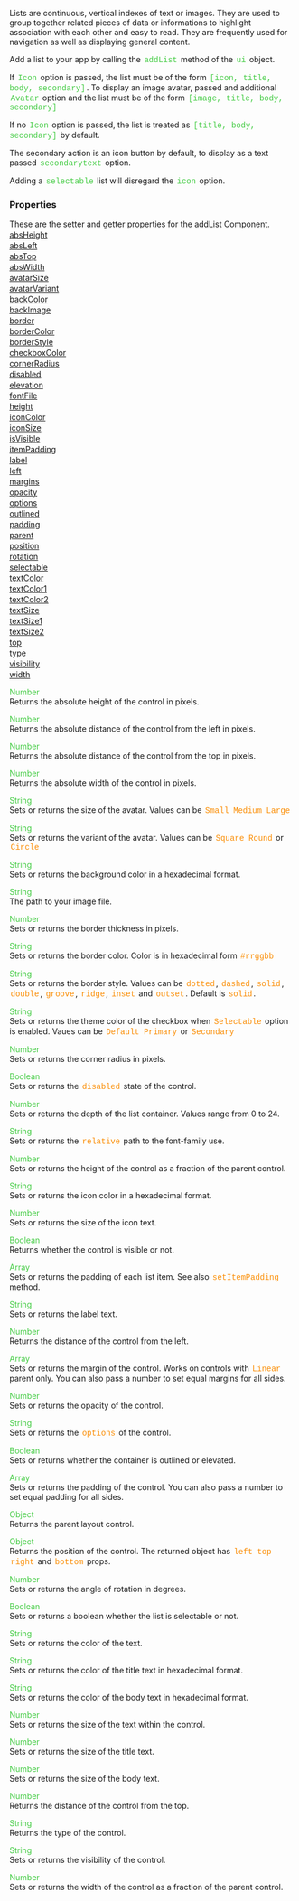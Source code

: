 Lists are continuous, vertical indexes of text or images. They are used to group together related pieces of data or informations to highlight association with each other and easy to read. They are frequently used for navigation as well as displaying general content.

 Add a list to your app by calling the <span style="color:#4c4; font-family:Courier, monospace; font-size:100%; padding:0px 2px;">addList</span> method of the <span style="color:#4c4; font-family:Courier, monospace; font-size:100%; padding:0px 2px;">ui</span> object.

 If <span style="color:#4c4; font-family:Courier, monospace; font-size:100%; padding:0px 2px;">Icon</span> option is passed, the list must be of the form <span style="color:#4c4; font-family:Courier, monospace; font-size:100%; padding:0px 2px;">[icon, title, body, secondary]</span>. To display an image avatar, passed and additional <span style="color:#4c4; font-family:Courier, monospace; font-size:100%; padding:0px 2px;">Avatar</span> option and the list must be of the form <span style="color:#4c4; font-family:Courier, monospace; font-size:100%; padding:0px 2px;">[image, title, body, secondary]</span>

 If no <span style="color:#4c4; font-family:Courier, monospace; font-size:100%; padding:0px 2px;">Icon</span> option is passed, the list is treated as <span style="color:#4c4; font-family:Courier, monospace; font-size:100%; padding:0px 2px;">[title, body, secondary]</span> by default.

 The secondary action is an icon button by default, to display as a text passed <span style="color:#4c4; font-family:Courier, monospace; font-size:100%; padding:0px 2px;">secondarytext</span> option.

 Adding a <span style="color:#4c4; font-family:Courier, monospace; font-size:100%; padding:0px 2px;">selectable</span> list will disregard the <span style="color:#4c4; font-family:Courier, monospace; font-size:100%; padding:0px 2px;">icon</span> option.

<style>.samp { margin-top: 2px; } </style><h3>Properties</h3>These are the setter and getter properties for the addList Component.
<div class="samp"><a href="#absheight-0" data-transition="pop" data-rel="popup" class="ui-link">absHeight </a></div><div class="samp"><a href="#absleft-5" data-transition="pop" data-rel="popup" class="ui-link">absLeft </a></div><div class="samp"><a href="#abstop-10" data-transition="pop" data-rel="popup" class="ui-link">absTop </a></div><div class="samp"><a href="#abswidth-15" data-transition="pop" data-rel="popup" class="ui-link">absWidth </a></div><div class="samp"><a href="#avatarsize-20" data-transition="pop" data-rel="popup" class="ui-link">avatarSize </a></div><div class="samp"><a href="#avatarvariant-25" data-transition="pop" data-rel="popup" class="ui-link">avatarVariant </a></div><div class="samp"><a href="#backcolor-30" data-transition="pop" data-rel="popup" class="ui-link">backColor </a></div><div class="samp"><a href="#backimage-35" data-transition="pop" data-rel="popup" class="ui-link">backImage </a></div><div class="samp"><a href="#border-40" data-transition="pop" data-rel="popup" class="ui-link">border </a></div><div class="samp"><a href="#bordercolor-45" data-transition="pop" data-rel="popup" class="ui-link">borderColor </a></div><div class="samp"><a href="#borderstyle-50" data-transition="pop" data-rel="popup" class="ui-link">borderStyle </a></div><div class="samp"><a href="#checkboxcolor-55" data-transition="pop" data-rel="popup" class="ui-link">checkboxColor </a></div><div class="samp"><a href="#cornerradius-60" data-transition="pop" data-rel="popup" class="ui-link">cornerRadius </a></div><div class="samp"><a href="#disabled-65" data-transition="pop" data-rel="popup" class="ui-link">disabled </a></div><div class="samp"><a href="#elevation-70" data-transition="pop" data-rel="popup" class="ui-link">elevation </a></div><div class="samp"><a href="#fontfile-75" data-transition="pop" data-rel="popup" class="ui-link">fontFile </a></div><div class="samp"><a href="#height-80" data-transition="pop" data-rel="popup" class="ui-link">height </a></div><div class="samp"><a href="#iconcolor-85" data-transition="pop" data-rel="popup" class="ui-link">iconColor </a></div><div class="samp"><a href="#iconsize-90" data-transition="pop" data-rel="popup" class="ui-link">iconSize </a></div><div class="samp"><a href="#isvisible-95" data-transition="pop" data-rel="popup" class="ui-link">isVisible </a></div><div class="samp"><a href="#itempadding-100" data-transition="pop" data-rel="popup" class="ui-link">itemPadding </a></div><div class="samp"><a href="#label-105" data-transition="pop" data-rel="popup" class="ui-link">label </a></div><div class="samp"><a href="#left-110" data-transition="pop" data-rel="popup" class="ui-link">left </a></div><div class="samp"><a href="#margins-115" data-transition="pop" data-rel="popup" class="ui-link">margins </a></div><div class="samp"><a href="#opacity-120" data-transition="pop" data-rel="popup" class="ui-link">opacity </a></div><div class="samp"><a href="#options-125" data-transition="pop" data-rel="popup" class="ui-link">options </a></div><div class="samp"><a href="#outlined-130" data-transition="pop" data-rel="popup" class="ui-link">outlined </a></div><div class="samp"><a href="#padding-135" data-transition="pop" data-rel="popup" class="ui-link">padding </a></div><div class="samp"><a href="#parent-140" data-transition="pop" data-rel="popup" class="ui-link">parent </a></div><div class="samp"><a href="#position-145" data-transition="pop" data-rel="popup" class="ui-link">position </a></div><div class="samp"><a href="#rotation-150" data-transition="pop" data-rel="popup" class="ui-link">rotation </a></div><div class="samp"><a href="#selectable-155" data-transition="pop" data-rel="popup" class="ui-link">selectable </a></div><div class="samp"><a href="#textcolor-160" data-transition="pop" data-rel="popup" class="ui-link">textColor </a></div><div class="samp"><a href="#textcolor1-165" data-transition="pop" data-rel="popup" class="ui-link">textColor1 </a></div><div class="samp"><a href="#textcolor2-170" data-transition="pop" data-rel="popup" class="ui-link">textColor2 </a></div><div class="samp"><a href="#textsize-175" data-transition="pop" data-rel="popup" class="ui-link">textSize </a></div><div class="samp"><a href="#textsize1-180" data-transition="pop" data-rel="popup" class="ui-link">textSize1 </a></div><div class="samp"><a href="#textsize2-185" data-transition="pop" data-rel="popup" class="ui-link">textSize2 </a></div><div class="samp"><a href="#top-190" data-transition="pop" data-rel="popup" class="ui-link">top </a></div><div class="samp"><a href="#type-195" data-transition="pop" data-rel="popup" class="ui-link">type </a></div><div class="samp"><a href="#visibility-200" data-transition="pop" data-rel="popup" class="ui-link">visibility </a></div><div class="samp"><a href="#width-205" data-transition="pop" data-rel="popup" class="ui-link">width </a></div>
<div data-role="popup" id="absheight-0" class="ui-content"><p><span style="color:#4c4;">Number</span><br>Returns the absolute height of the control in pixels.</p></div><div data-role="popup" id="absleft-5" class="ui-content"><p><span style="color:#4c4;">Number</span><br>Returns the absolute distance of the control from the left in pixels.</p></div><div data-role="popup" id="abstop-10" class="ui-content"><p><span style="color:#4c4;">Number</span><br>Returns the absolute distance of the control from the top in pixels.</p></div><div data-role="popup" id="abswidth-15" class="ui-content"><p><span style="color:#4c4;">Number</span><br>Returns the absolute width of the control in pixels.</p></div><div data-role="popup" id="avatarsize-20" class="ui-content"><p><span style="color:#4c4;">String</span><br>Sets or returns the size of the avatar. Values can be <span style="color:#fb8c00; font-family:Courier&#44; monospace; font-size:100%; padding:0px 2px;">Small</span> <span style="color:#fb8c00; font-family:Courier&#44; monospace; font-size:100%; padding:0px 2px;">Medium</span> <span style="color:#fb8c00; font-family:Courier&#44; monospace; font-size:100%; padding:0px 2px;">Large</span></p></div><div data-role="popup" id="avatarvariant-25" class="ui-content"><p><span style="color:#4c4;">String</span><br>Sets or returns the variant of the avatar. Values can be <span style="color:#fb8c00; font-family:Courier&#44; monospace; font-size:100%; padding:0px 2px;">Square</span> <span style="color:#fb8c00; font-family:Courier&#44; monospace; font-size:100%; padding:0px 2px;">Round</span> or <span style="color:#fb8c00; font-family:Courier&#44; monospace; font-size:100%; padding:0px 2px;">Circle</span></p></div><div data-role="popup" id="backcolor-30" class="ui-content"><p><span style="color:#4c4;">String</span><br>Sets or returns the background color in a hexadecimal format.</p></div><div data-role="popup" id="backimage-35" class="ui-content"><p><span style="color:#4c4;">String</span><br>The path to your image file.</p></div><div data-role="popup" id="border-40" class="ui-content"><p><span style="color:#4c4;">Number</span><br>Sets or returns the border thickness in pixels.</p></div><div data-role="popup" id="bordercolor-45" class="ui-content"><p><span style="color:#4c4;">String</span><br>Sets or returns the border color. Color is in hexadecimal form <span style="color:#fb8c00; font-family:Courier&#44; monospace; font-size:100%; padding:0px 2px;">#rrggbb</span></p></div><div data-role="popup" id="borderstyle-50" class="ui-content"><p><span style="color:#4c4;">String</span><br>Sets or returns the border style. Values can be <span style="color:#fb8c00; font-family:Courier&#44; monospace; font-size:100%; padding:0px 2px;">dotted</span>&#44; <span style="color:#fb8c00; font-family:Courier&#44; monospace; font-size:100%; padding:0px 2px;">dashed</span>&#44; <span style="color:#fb8c00; font-family:Courier&#44; monospace; font-size:100%; padding:0px 2px;">solid</span>&#44; <span style="color:#fb8c00; font-family:Courier&#44; monospace; font-size:100%; padding:0px 2px;">double</span>&#44; <span style="color:#fb8c00; font-family:Courier&#44; monospace; font-size:100%; padding:0px 2px;">groove</span>&#44; <span style="color:#fb8c00; font-family:Courier&#44; monospace; font-size:100%; padding:0px 2px;">ridge</span>&#44; <span style="color:#fb8c00; font-family:Courier&#44; monospace; font-size:100%; padding:0px 2px;">inset</span> and <span style="color:#fb8c00; font-family:Courier&#44; monospace; font-size:100%; padding:0px 2px;">outset</span>. Default is <span style="color:#fb8c00; font-family:Courier&#44; monospace; font-size:100%; padding:0px 2px;">solid</span>.</p></div><div data-role="popup" id="checkboxcolor-55" class="ui-content"><p><span style="color:#4c4;">String</span><br>Sets or returns the theme color of the checkbox when <span style="color:#fb8c00; font-family:Courier&#44; monospace; font-size:100%; padding:0px 2px;">Selectable</span> option is enabled. Vaues can be <span style="color:#fb8c00; font-family:Courier&#44; monospace; font-size:100%; padding:0px 2px;">Default</span> <span style="color:#fb8c00; font-family:Courier&#44; monospace; font-size:100%; padding:0px 2px;">Primary</span> or <span style="color:#fb8c00; font-family:Courier&#44; monospace; font-size:100%; padding:0px 2px;">Secondary</span></p></div><div data-role="popup" id="cornerradius-60" class="ui-content"><p><span style="color:#4c4;">Number</span><br>Sets or returns the corner radius in pixels.</p></div><div data-role="popup" id="disabled-65" class="ui-content"><p><span style="color:#4c4;">Boolean</span><br>Sets or returns the <span style="color:#fb8c00; font-family:Courier&#44; monospace; font-size:100%; padding:0px 2px;">disabled</span> state of the control.</p></div><div data-role="popup" id="elevation-70" class="ui-content"><p><span style="color:#4c4;">Number</span><br>Sets or returns the depth of the list container. Values range from 0 to 24.</p></div><div data-role="popup" id="fontfile-75" class="ui-content"><p><span style="color:#4c4;">String</span><br>Sets or returns the <span style="color:#fb8c00; font-family:Courier&#44; monospace; font-size:100%; padding:0px 2px;">relative</span> path to the font-family use.</p></div><div data-role="popup" id="height-80" class="ui-content"><p><span style="color:#4c4;">Number</span><br>Sets or returns the height of the control as a fraction of the parent control.</p></div><div data-role="popup" id="iconcolor-85" class="ui-content"><p><span style="color:#4c4;">String</span><br>Sets or returns the icon color in a hexadecimal format.</p></div><div data-role="popup" id="iconsize-90" class="ui-content"><p><span style="color:#4c4;">Number</span><br>Sets or returns the size of the icon text.</p></div><div data-role="popup" id="isvisible-95" class="ui-content"><p><span style="color:#4c4;">Boolean</span><br>Returns whether the control is visible or not.</p></div><div data-role="popup" id="itempadding-100" class="ui-content"><p><span style="color:#4c4;">Array</span><br>Sets or returns the padding of each list item. See also <span style="color:#fb8c00; font-family:Courier&#44; monospace; font-size:100%; padding:0px 2px;">setItemPadding</span> method.</p></div><div data-role="popup" id="label-105" class="ui-content"><p><span style="color:#4c4;">String</span><br>Sets or returns the label text.</p></div><div data-role="popup" id="left-110" class="ui-content"><p><span style="color:#4c4;">Number</span><br>Returns the distance of the control from the left.</p></div><div data-role="popup" id="margins-115" class="ui-content"><p><span style="color:#4c4;">Array</span><br>Sets or returns the margin of the control. Works on controls with <span style="color:#fb8c00; font-family:Courier&#44; monospace; font-size:100%; padding:0px 2px;">Linear</span> parent only. You can also pass a number to set equal margins for all sides.</p></div><div data-role="popup" id="opacity-120" class="ui-content"><p><span style="color:#4c4;">Number</span><br>Sets or returns the opacity of the control.</p></div><div data-role="popup" id="options-125" class="ui-content"><p><span style="color:#4c4;">String</span><br>Sets or returns the <span style="color:#fb8c00; font-family:Courier&#44; monospace; font-size:100%; padding:0px 2px;">options</span> of the control.</p></div><div data-role="popup" id="outlined-130" class="ui-content"><p><span style="color:#4c4;">Boolean</span><br>Sets or returns whether the container is outlined or elevated.</p></div><div data-role="popup" id="padding-135" class="ui-content"><p><span style="color:#4c4;">Array</span><br>Sets or returns the padding of the control. You can also pass a number to set equal padding for all sides.</p></div><div data-role="popup" id="parent-140" class="ui-content"><p><span style="color:#4c4;">Object</span><br>Returns the parent layout control.</p></div><div data-role="popup" id="position-145" class="ui-content"><p><span style="color:#4c4;">Object</span><br>Returns the position of the control. The returned object has <span style="color:#fb8c00; font-family:Courier&#44; monospace; font-size:100%; padding:0px 2px;">left</span> <span style="color:#fb8c00; font-family:Courier&#44; monospace; font-size:100%; padding:0px 2px;">top</span> <span style="color:#fb8c00; font-family:Courier&#44; monospace; font-size:100%; padding:0px 2px;">right</span> and <span style="color:#fb8c00; font-family:Courier&#44; monospace; font-size:100%; padding:0px 2px;">bottom</span> props.</p></div><div data-role="popup" id="rotation-150" class="ui-content"><p><span style="color:#4c4;">Number</span><br>Sets or returns the angle of rotation in degrees.</p></div><div data-role="popup" id="selectable-155" class="ui-content"><p><span style="color:#4c4;">Boolean</span><br>Sets or returns a boolean whether the list is selectable or not.</p></div><div data-role="popup" id="textcolor-160" class="ui-content"><p><span style="color:#4c4;">String</span><br>Sets or returns the color of the text.</p></div><div data-role="popup" id="textcolor1-165" class="ui-content"><p><span style="color:#4c4;">String</span><br>Sets or returns the color of the title text in hexadecimal format.</p></div><div data-role="popup" id="textcolor2-170" class="ui-content"><p><span style="color:#4c4;">String</span><br>Sets or returns the color of the body text in hexadecimal format.</p></div><div data-role="popup" id="textsize-175" class="ui-content"><p><span style="color:#4c4;">Number</span><br>Sets or returns the size of the text within the control.</p></div><div data-role="popup" id="textsize1-180" class="ui-content"><p><span style="color:#4c4;">Number</span><br>Sets or returns the size of the title text.</p></div><div data-role="popup" id="textsize2-185" class="ui-content"><p><span style="color:#4c4;">Number</span><br>Sets or returns the size of the body text.</p></div><div data-role="popup" id="top-190" class="ui-content"><p><span style="color:#4c4;">Number</span><br>Returns the distance of the control from the top.</p></div><div data-role="popup" id="type-195" class="ui-content"><p><span style="color:#4c4;">String</span><br>Returns the type of the control.</p></div><div data-role="popup" id="visibility-200" class="ui-content"><p><span style="color:#4c4;">String</span><br>Sets or returns the visibility of the control.</p></div><div data-role="popup" id="width-205" class="ui-content"><p><span style="color:#4c4;">Number</span><br>Sets or returns the width of the control as a fraction of the parent control.</p></div>
